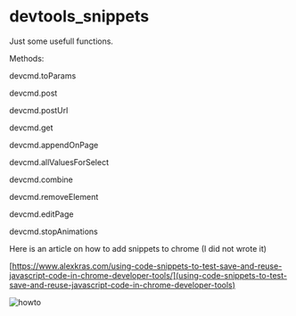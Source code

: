 # devtools_snippets

Just some usefull functions.

Methods:

 devcmd.toParams
 
 devcmd.post
 
 devcmd.postUrl
 
 devcmd.get
 
 devcmd.appendOnPage
 
 devcmd.allValuesForSelect
 
 devcmd.combine
 
 devcmd.removeElement
 
 devcmd.editPage
 
 devcmd.stopAnimations

Here is an article on how to add snippets to chrome (I did not wrote it)

[https://www.alexkras.com/using-code-snippets-to-test-save-and-reuse-javascript-code-in-chrome-developer-tools/](using-code-snippets-to-test-save-and-reuse-javascript-code-in-chrome-developer-tools)

![howto](https://www.alexkras.com/wp-content/uploads/snippets.gif)

